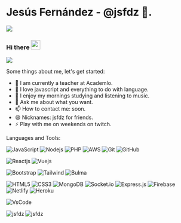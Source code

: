 # Jesús Fernández - @jsfdz 🚀.
![](https://komarev.com/ghpvc/?username=jsfdz&style=flat-square&color=efcf32&label=@jsfdz+Profile+Views)

### Hi there <img src="https://media.giphy.com/media/hvRJCLFzcasrR4ia7z/giphy.gif" width="25px">

<img  src="https://miro.medium.com/max/3200/1*OF0xEMkWBv-69zvmNs6RDQ.gif" />

Some things about me, let's get started:

- 🔭 I am currently a teacher at Academlo.
- 🥰 I love javascript and everything to do with language.
- 🌱 I enjoy my mornings studying and listening to music.
- 💬 Ask me about what you want.
- 📫 How to contact me: soon.
- 😄 Nicknames: jsfdz for friends.
- ⚡ Play with me on weekends on twitch.

Languages and Tools:

![JavaScript](https://img.shields.io/badge/-JavaScript-black?style=flat-square&logo=javascript)
![Nodejs](https://img.shields.io/badge/-Nodejs-black?style=flat-square&logo=Node.js)
![PHP](https://img.shields.io/badge/-PHP-black?style=flat-square&logo=PHP)
![AWS](https://img.shields.io/badge/-AWS-black?style=flat-square&logo=AWS)
![Git](https://img.shields.io/badge/-Git-black?style=flat-square&logo=git)
![GitHub](https://img.shields.io/badge/-GitHub-black?style=flat-square&logo=github)

![Reactjs](https://img.shields.io/badge/-React-black?style=flat-square&logo=react)
![Vuejs](https://img.shields.io/badge/-Vue-black?style=flat-square&logo=vue.js)

![Bootstrap](https://img.shields.io/badge/-Bootstrap-black?style=flat-square&logo=bootstrap)
![Tailwind](https://img.shields.io/badge/-Tailwind-black?style=flat-square&logo=tailwindcss)
![Bulma](https://img.shields.io/badge/-Bulma-black?style=flat-square&logo=bulma)

![HTML5](https://img.shields.io/badge/-HTML5-black?style=flat-square&logo=html5)
![CSS3](https://img.shields.io/badge/-CSS3-black?style=flat-square&logo=css3&logoColor=blue)
![MongoDB](https://img.shields.io/badge/-MongoDB-black?style=flat-square&logo=mongodb)
![Socket.io](https://img.shields.io/badge/-Socket-black?style=flat-square&logo=socket.io)
![Express.js](https://img.shields.io/badge/-Express-black?style=flat-square&logo=express)
![Firebase](https://img.shields.io/badge/-Firebase-black?style=flat-square&logo=Firebase)
![Netlify](https://img.shields.io/badge/-Netlify-black?style=flat-square&logo=netlify)
![Heroku](https://img.shields.io/badge/-Heroku-black?style=flat-square&logo=heroku)

![VsCode](https://img.shields.io/badge/-VsCode-black?style=flat-square&logo=visual-studio-code&logoColor=blue)

<p align="center">
<img align="left" src="https://github-readme-stats.vercel.app/api/top-langs/?username=jsfdz&theme=tokyonight" alt="jsfdz" />
<img align="left" src="https://github-readme-stats.vercel.app/api?username=jsfdz&show_icons=true&theme=tokyonight" alt="jsfdz" />
</p>
<!--
**jsfdz/jsfdz** is a ✨ _special_ ✨ repository because its `README.md` (this file) appears on your GitHub profile.
-->
